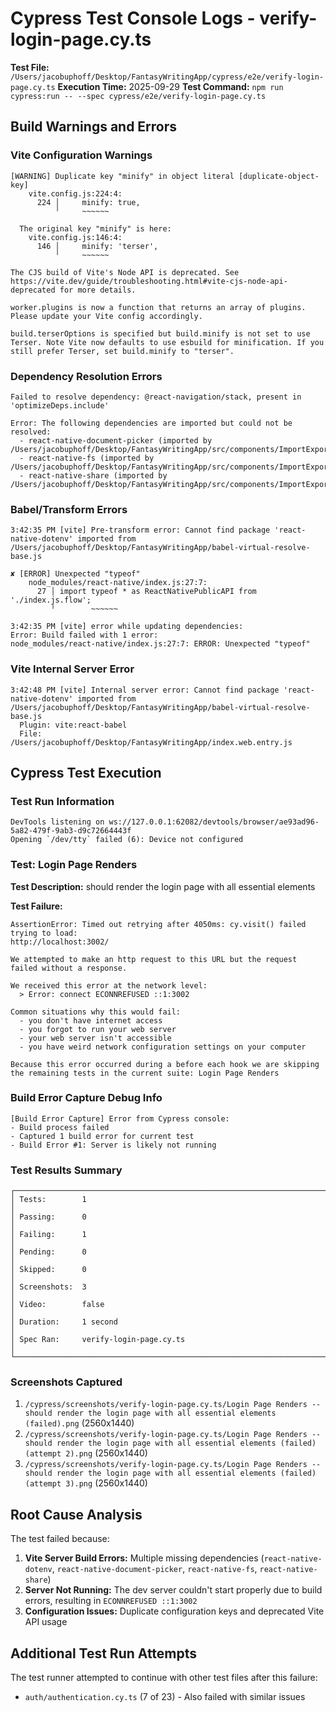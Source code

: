 # Cypress Test Console Logs - verify-login-page.cy.ts

**Test File:** `/Users/jacobuphoff/Desktop/FantasyWritingApp/cypress/e2e/verify-login-page.cy.ts`
**Execution Time:** 2025-09-29
**Test Command:** `npm run cypress:run -- --spec cypress/e2e/verify-login-page.cy.ts`

## Build Warnings and Errors

### Vite Configuration Warnings

```
[WARNING] Duplicate key "minify" in object literal [duplicate-object-key]
    vite.config.js:224:4:
      224 │     minify: true,
          ╵     ~~~~~~

  The original key "minify" is here:
    vite.config.js:146:4:
      146 │     minify: 'terser',
          ╵     ~~~~~~

The CJS build of Vite's Node API is deprecated. See https://vite.dev/guide/troubleshooting.html#vite-cjs-node-api-deprecated for more details.

worker.plugins is now a function that returns an array of plugins. Please update your Vite config accordingly.

build.terserOptions is specified but build.minify is not set to use Terser. Note Vite now defaults to use esbuild for minification. If you still prefer Terser, set build.minify to "terser".
```

### Dependency Resolution Errors

```
Failed to resolve dependency: @react-navigation/stack, present in 'optimizeDeps.include'

Error: The following dependencies are imported but could not be resolved:
  - react-native-document-picker (imported by /Users/jacobuphoff/Desktop/FantasyWritingApp/src/components/ImportExport.tsx)
  - react-native-fs (imported by /Users/jacobuphoff/Desktop/FantasyWritingApp/src/components/ImportExport.tsx)
  - react-native-share (imported by /Users/jacobuphoff/Desktop/FantasyWritingApp/src/components/ImportExport.tsx)
```

### Babel/Transform Errors

```
3:42:35 PM [vite] Pre-transform error: Cannot find package 'react-native-dotenv' imported from /Users/jacobuphoff/Desktop/FantasyWritingApp/babel-virtual-resolve-base.js

✘ [ERROR] Unexpected "typeof"
    node_modules/react-native/index.js:27:7:
      27 │ import typeof * as ReactNativePublicAPI from './index.js.flow';
         ╵        ~~~~~~

3:42:35 PM [vite] error while updating dependencies:
Error: Build failed with 1 error:
node_modules/react-native/index.js:27:7: ERROR: Unexpected "typeof"
```

### Vite Internal Server Error

```
3:42:48 PM [vite] Internal server error: Cannot find package 'react-native-dotenv' imported from /Users/jacobuphoff/Desktop/FantasyWritingApp/babel-virtual-resolve-base.js
  Plugin: vite:react-babel
  File: /Users/jacobuphoff/Desktop/FantasyWritingApp/index.web.entry.js
```

## Cypress Test Execution

### Test Run Information

```
DevTools listening on ws://127.0.0.1:62082/devtools/browser/ae93ad96-5a82-479f-9ab3-d9c72664443f
Opening `/dev/tty` failed (6): Device not configured
```

### Test: Login Page Renders

**Test Description:** should render the login page with all essential elements

**Test Failure:**

```
AssertionError: Timed out retrying after 4050ms: cy.visit() failed trying to load:
http://localhost:3002/

We attempted to make an http request to this URL but the request failed without a response.

We received this error at the network level:
  > Error: connect ECONNREFUSED ::1:3002

Common situations why this would fail:
  - you don't have internet access
  - you forgot to run your web server
  - your web server isn't accessible
  - you have weird network configuration settings on your computer

Because this error occurred during a before each hook we are skipping the remaining tests in the current suite: Login Page Renders
```

### Build Error Capture Debug Info

```
[Build Error Capture] Error from Cypress console:
- Build process failed
- Captured 1 build error for current test
- Build Error #1: Server is likely not running
```

### Test Results Summary

```
┌────────────────────────────────────────────────────────────────────────────────────────────────┐
│ Tests:        1                                                                                │
│ Passing:      0                                                                                │
│ Failing:      1                                                                                │
│ Pending:      0                                                                                │
│ Skipped:      0                                                                                │
│ Screenshots:  3                                                                                │
│ Video:        false                                                                            │
│ Duration:     1 second                                                                         │
│ Spec Ran:     verify-login-page.cy.ts                                                          │
└────────────────────────────────────────────────────────────────────────────────────────────────┘
```

### Screenshots Captured

1. `/cypress/screenshots/verify-login-page.cy.ts/Login Page Renders -- should render the login page with all essential elements (failed).png` (2560x1440)
2. `/cypress/screenshots/verify-login-page.cy.ts/Login Page Renders -- should render the login page with all essential elements (failed) (attempt 2).png` (2560x1440)
3. `/cypress/screenshots/verify-login-page.cy.ts/Login Page Renders -- should render the login page with all essential elements (failed) (attempt 3).png` (2560x1440)

## Root Cause Analysis

The test failed because:

1. **Vite Server Build Errors:** Multiple missing dependencies (`react-native-dotenv`, `react-native-document-picker`, `react-native-fs`, `react-native-share`)
2. **Server Not Running:** The dev server couldn't start properly due to build errors, resulting in `ECONNREFUSED ::1:3002`
3. **Configuration Issues:** Duplicate configuration keys and deprecated Vite API usage

## Additional Test Run Attempts

The test runner attempted to continue with other test files after this failure:

- `auth/authentication.cy.ts` (7 of 23) - Also failed with similar issues
